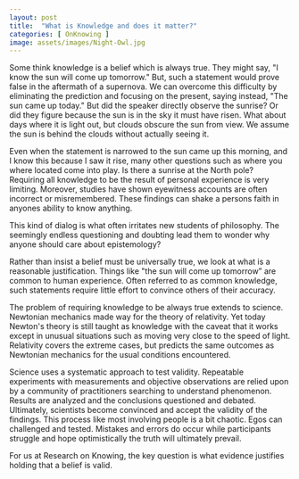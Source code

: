 ```yaml
---
layout: post
title:  "What is Knowledge and does it matter?"
categories: [ OnKnowing ]
image: assets/images/Night-Owl.jpg
---
```

Some think knowledge is a belief which is always true. They might say, "I know the sun will come up tomorrow." 
But, such a statement would prove false in the aftermath of a supernova. We can overcome this difficulty by eliminating the prediction and focusing on the present,
saying instead, "The sun came up today." But did the speaker directly observe the sunrise? Or did they figure because the sun is in the sky it must have risen. 
What about days where it is light out, but clouds obscure the sun from view. We assume the sun is behind the clouds without actually seeing it.

Even when the statement is narrowed to the sun came up this morning, and I know this because I saw it rise, many other questions such as where you where located come 
into play. Is there a sunrise at the North pole? Requiring all knowledge to be the result of personal experience is very limiting. Moreover, studies have shown 
eyewitness accounts are often incorrect or misremembered. These findings can shake a persons faith in anyones ability to know anything.

This kind of dialog is what often irritates new students of philosophy. The seemingly endless questioning and doubting lead them to wonder why anyone should care 
about epistemology?

Rather than insist a belief must be universally true, we look at what is a reasonable justification. Things like "the sun will come up tomorrow” are common to human 
experience. Often referred to as common knowledge, such statements require little effort to convince others of their accuracy.

The problem of requiring knowledge to be always true extends to science. Newtonian mechanics made way for the theory of relativity.  Yet today Newton's theory is 
still taught as knowledge with the caveat that it works except in unusual situations such as moving very close to the speed of light. Relativity covers the extreme 
cases, but predicts the same outcomes as Newtonian mechanics for the usual conditions encountered.

Science uses a systematic approach to test validity. Repeatable experiments with measurements and objective observations are relied upon by a community of 
practitioners searching to understand phenomenon. Results are analyzed and the conclusions questioned and debated. Ultimately, scientists become convinced and accept 
the validity of the findings. This process like most involving people is a bit chaotic. Egos can challenged and tested. Mistakes and errors do occur while participants 
struggle and hope optimistically the truth will ultimately prevail.

For us at Research on Knowing, the key question is what evidence justifies holding that a belief is valid. 